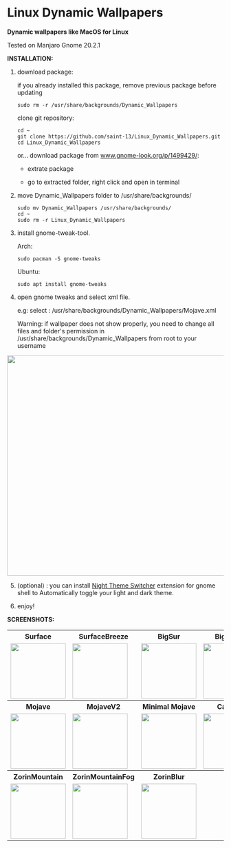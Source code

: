 # Linux Dynamic Wallpapers
<b>Dynamic wallpapers like MacOS for Linux</b>

Tested on Manjaro Gnome 20.2.1

<b>INSTALLATION:</b>

1. download package:

   if you already installed this package, remove previous package before updating
   
       sudo rm -r /usr/share/backgrounds/Dynamic_Wallpapers
       
   clone git repository:
   
       cd ~
       git clone https://github.com/saint-13/Linux_Dynamic_Wallpapers.git
       cd Linux_Dynamic_Wallpapers

   or... download package from www.gnome-look.org/p/1499429/:
   
      *  extrate package
      
      *  go to extracted folder, right click and open in terminal

2. move Dynamic_Wallpapers folder to /usr/share/backgrounds/

       sudo mv Dynamic_Wallpapers /usr/share/backgrounds/
       cd ~
       sudo rm -r Linux_Dynamic_Wallpapers

3. install gnome-tweak-tool.

    Arch:

       sudo pacman -S gnome-tweaks

    Ubuntu:

       sudo apt install gnome-tweaks

4. open gnome tweaks and select xml file. 

    e.g: select : /usr/share/backgrounds/Dynamic_Wallpapers/Mojave.xml
    
    Warning: if wallpaper does not show properly, you need to change all files and folder's permission in /usr/share/backgrounds/Dynamic_Wallpapers from root to your username

<img src="https://raw.githubusercontent.com/saint-13/Linux_Dynamic_Wallpapers/main/Screenshots/Screenshot%20from%202021-03-30%2019-45-07.png" width="512">

5. (optional) : you can install [Night Theme Switcher](https://extensions.gnome.org/extension/2236/night-theme-switcher/) extension for gnome shell to Automatically toggle your light and dark theme.

6. enjoy!

<b>SCREENSHOTS:</b>

<table>
  <tr>
    <th>Surface</th>
    <th>SurfaceBreeze</th>
    <th>BigSur</th>
    <th>BigSurV2</th>
  </tr>
  <tr>
    <td>
      <img src="https://raw.githubusercontent.com/saint-13/Linux_Dynamic_Wallpapers/main/Screenshots/Screenshot%20from%202021-04-07%2015-11-33.png" width="128">
    </td>
    <td>
      <img src="https://raw.githubusercontent.com/saint-13/Linux_Dynamic_Wallpapers/main/Screenshots/Screenshot%20from%202021-03-31%2001-26-13.png" width="128">
    </td>
    <td>
      <img src="https://raw.githubusercontent.com/saint-13/Linux_Dynamic_Wallpapers/main/Screenshots/Screenshot%20from%202021-03-30%2020-02-39.png" width="128">
    </td>
    <td>
      <img src="https://raw.githubusercontent.com/saint-13/Linux_Dynamic_Wallpapers/main/Screenshots/Screenshot%20from%202021-03-30%2019-06-30.png" width="128">
    </td>
  </tr>
  <tr>
    <th>Mojave</th>
    <th>MojaveV2</th>
    <th>Minimal Mojave</th>
    <th>Catalina</th>
  </tr>
  <tr>
    <td>
      <img src="https://raw.githubusercontent.com/saint-13/Linux_Dynamic_Wallpapers/main/Screenshots/Screenshot%20from%202021-03-30%2018-19-54.png" width="128">
    </td>
    <td>
      <img src="https://raw.githubusercontent.com/saint-13/Linux_Dynamic_Wallpapers/main/Screenshots/Screenshot%20from%202021-03-30%2018-20-14.png" width="128">
    </td>
    <td>
      <img src="https://raw.githubusercontent.com/saint-13/Linux_Dynamic_Wallpapers/main/Screenshots/Screenshot%20from%202021-03-30%2018-19-31.png" width="128">
    </td>
    <td>
      <img src="https://raw.githubusercontent.com/saint-13/Linux_Dynamic_Wallpapers/main/Screenshots/Screenshot%20from%202021-04-07%2016-43-54.png" width="128">
    </td>
  </tr>
  <tr>
    <th>ZorinMountain</th>
    <th>ZorinMountainFog</th>
    <th>ZorinBlur</th>
    <th></th>
  </tr>
  <tr>
    <td>
      <img src="https://raw.githubusercontent.com/saint-13/Linux_Dynamic_Wallpapers/main/Screenshots/Screenshot%20from%202021-04-18%2013-11-51.png" width="128">
    </td>
    <td>
      <img src="https://raw.githubusercontent.com/saint-13/Linux_Dynamic_Wallpapers/main/Screenshots/Screenshot%20from%202021-04-18%2018-21-08.png" width="128">
    </td>
    <td>
      <img src="https://raw.githubusercontent.com/saint-13/Linux_Dynamic_Wallpapers/main/Screenshots/Screenshot%20from%202021-04-18%2014-07-26.png" width="128">
    </td>
    <td>
    </td>
  </tr>
</table>
